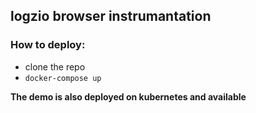## logzio browser instrumantation
### How to deploy:
* clone the repo
* `docker-compose up`

**The demo is also deployed on kubernetes and available**

